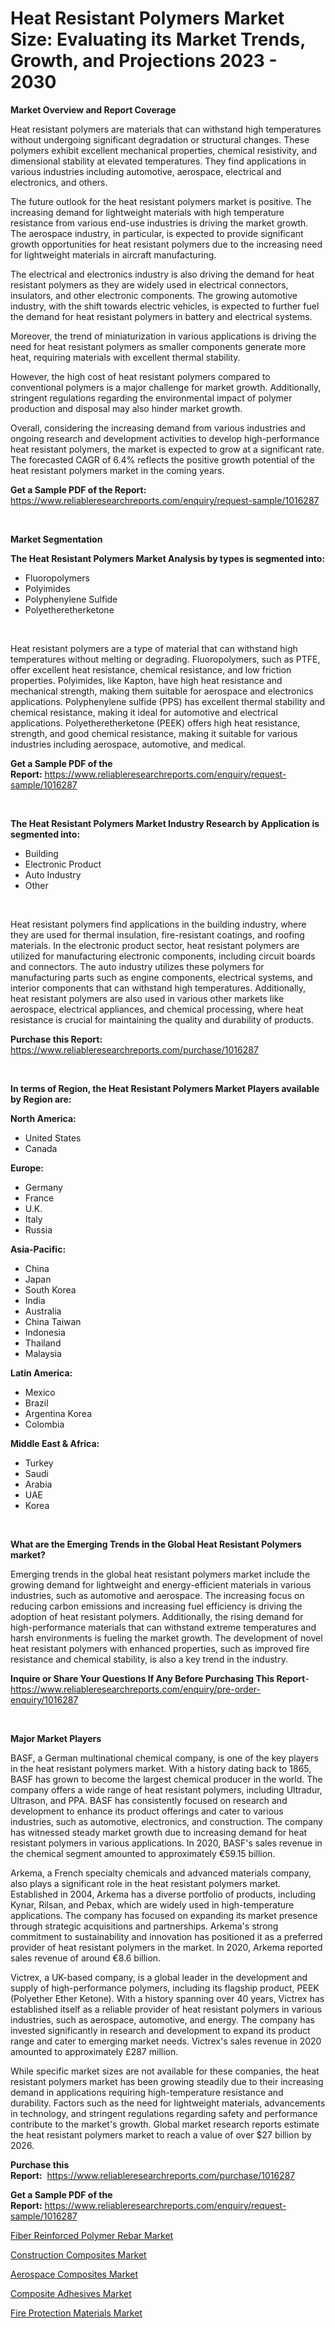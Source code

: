 <p><h1>Heat Resistant Polymers Market Size: Evaluating its Market Trends, Growth, and Projections 2023 - 2030</h1></p><p><strong>Market Overview and Report Coverage</strong></p>
<p><p>Heat resistant polymers are materials that can withstand high temperatures without undergoing significant degradation or structural changes. These polymers exhibit excellent mechanical properties, chemical resistivity, and dimensional stability at elevated temperatures. They find applications in various industries including automotive, aerospace, electrical and electronics, and others.</p><p>The future outlook for the heat resistant polymers market is positive. The increasing demand for lightweight materials with high temperature resistance from various end-use industries is driving the market growth. The aerospace industry, in particular, is expected to provide significant growth opportunities for heat resistant polymers due to the increasing need for lightweight materials in aircraft manufacturing.</p><p>The electrical and electronics industry is also driving the demand for heat resistant polymers as they are widely used in electrical connectors, insulators, and other electronic components. The growing automotive industry, with the shift towards electric vehicles, is expected to further fuel the demand for heat resistant polymers in battery and electrical systems.</p><p>Moreover, the trend of miniaturization in various applications is driving the need for heat resistant polymers as smaller components generate more heat, requiring materials with excellent thermal stability.</p><p>However, the high cost of heat resistant polymers compared to conventional polymers is a major challenge for market growth. Additionally, stringent regulations regarding the environmental impact of polymer production and disposal may also hinder market growth.</p><p>Overall, considering the increasing demand from various industries and ongoing research and development activities to develop high-performance heat resistant polymers, the market is expected to grow at a significant rate. The forecasted CAGR of 6.4% reflects the positive growth potential of the heat resistant polymers market in the coming years.</p></p>
<p><strong>Get a Sample PDF of the Report:</strong> <a href="https://www.reliableresearchreports.com/enquiry/request-sample/1016287">https://www.reliableresearchreports.com/enquiry/request-sample/1016287</a></p>
<p>&nbsp;</p>
<p><strong>Market Segmentation</strong></p>
<p><strong>The Heat Resistant Polymers Market Analysis by types is segmented into:</strong></p>
<p><ul><li>Fluoropolymers</li><li>Polyimides</li><li>Polyphenylene Sulfide</li><li>Polyetheretherketone</li></ul></p>
<p>&nbsp;</p>
<p><p>Heat resistant polymers are a type of material that can withstand high temperatures without melting or degrading. Fluoropolymers, such as PTFE, offer excellent heat resistance, chemical resistance, and low friction properties. Polyimides, like Kapton, have high heat resistance and mechanical strength, making them suitable for aerospace and electronics applications. Polyphenylene sulfide (PPS) has excellent thermal stability and chemical resistance, making it ideal for automotive and electrical applications. Polyetheretherketone (PEEK) offers high heat resistance, strength, and good chemical resistance, making it suitable for various industries including aerospace, automotive, and medical.</p></p>
<p><strong>Get a Sample PDF of the Report:</strong>&nbsp;<a href="https://www.reliableresearchreports.com/enquiry/request-sample/1016287">https://www.reliableresearchreports.com/enquiry/request-sample/1016287</a></p>
<p>&nbsp;</p>
<p><strong>The Heat Resistant Polymers Market Industry Research by Application is segmented into:</strong></p>
<p><ul><li>Building</li><li>Electronic Product</li><li>Auto Industry</li><li>Other</li></ul></p>
<p>&nbsp;</p>
<p><p>Heat resistant polymers find applications in the building industry, where they are used for thermal insulation, fire-resistant coatings, and roofing materials. In the electronic product sector, heat resistant polymers are utilized for manufacturing electronic components, including circuit boards and connectors. The auto industry utilizes these polymers for manufacturing parts such as engine components, electrical systems, and interior components that can withstand high temperatures. Additionally, heat resistant polymers are also used in various other markets like aerospace, electrical appliances, and chemical processing, where heat resistance is crucial for maintaining the quality and durability of products.</p></p>
<p><strong>Purchase this Report:</strong>&nbsp; <a href="https://www.reliableresearchreports.com/purchase/1016287">https://www.reliableresearchreports.com/purchase/1016287</a></p>
<p>&nbsp;</p>
<p><strong>In terms of Region, the Heat Resistant Polymers Market Players available by Region are:</strong></p>
<p>
    <p> <strong> North America: </strong>
        <ul>
            <li>United States</li>
            <li>Canada</li>
        </ul>
        </p> 
    <p> <strong> Europe: </strong>
        <ul>
            <li>Germany</li>
            <li>France</li>
            <li>U.K.</li>
            <li>Italy</li>
            <li>Russia</li>
        </ul>
        </p> 
    <p> <strong> Asia-Pacific: </strong>
        <ul>
            <li>China</li>
            <li>Japan</li>
            <li>South Korea</li>
            <li>India</li>
            <li>Australia</li>
            <li>China Taiwan</li>
            <li>Indonesia</li>
            <li>Thailand</li>
            <li>Malaysia</li>
        </ul>
        </p> 
    <p> <strong> Latin America: </strong>
        <ul>
            <li>Mexico</li>
            <li>Brazil</li>
            <li>Argentina Korea</li>
            <li>Colombia</li>
        </ul>
        </p> 
    <p> <strong> Middle East & Africa: </strong>
        <ul>
            <li>Turkey</li>
            <li>Saudi</li>
            <li>Arabia</li>
            <li>UAE</li>
            <li>Korea</li>
        </ul>
    </p>
    </p>
<p>&nbsp;</p>
<p><strong>What are the Emerging Trends in the Global Heat Resistant Polymers market?</strong></p>
<p><p>Emerging trends in the global heat resistant polymers market include the growing demand for lightweight and energy-efficient materials in various industries, such as automotive and aerospace. The increasing focus on reducing carbon emissions and increasing fuel efficiency is driving the adoption of heat resistant polymers. Additionally, the rising demand for high-performance materials that can withstand extreme temperatures and harsh environments is fueling the market growth. The development of novel heat resistant polymers with enhanced properties, such as improved fire resistance and chemical stability, is also a key trend in the industry.</p></p>
<p><strong>Inquire or Share Your Questions If Any Before Purchasing This Report</strong>- <a href="https://www.reliableresearchreports.com/enquiry/pre-order-enquiry/1016287">https://www.reliableresearchreports.com/enquiry/pre-order-enquiry/1016287</a></p>
<p>&nbsp;</p>
<p><strong>Major Market Players</strong></p>
<p><p>BASF, a German multinational chemical company, is one of the key players in the heat resistant polymers market. With a history dating back to 1865, BASF has grown to become the largest chemical producer in the world. The company offers a wide range of heat resistant polymers, including Ultradur, Ultrason, and PPA. BASF has consistently focused on research and development to enhance its product offerings and cater to various industries, such as automotive, electronics, and construction. The company has witnessed steady market growth due to increasing demand for heat resistant polymers in various applications. In 2020, BASF's sales revenue in the chemical segment amounted to approximately €59.15 billion.</p><p>Arkema, a French specialty chemicals and advanced materials company, also plays a significant role in the heat resistant polymers market. Established in 2004, Arkema has a diverse portfolio of products, including Kynar, Rilsan, and Pebax, which are widely used in high-temperature applications. The company has focused on expanding its market presence through strategic acquisitions and partnerships. Arkema's strong commitment to sustainability and innovation has positioned it as a preferred provider of heat resistant polymers in the market. In 2020, Arkema reported sales revenue of around €8.6 billion.</p><p>Victrex, a UK-based company, is a global leader in the development and supply of high-performance polymers, including its flagship product, PEEK (Polyether Ether Ketone). With a history spanning over 40 years, Victrex has established itself as a reliable provider of heat resistant polymers in various industries, such as aerospace, automotive, and energy. The company has invested significantly in research and development to expand its product range and cater to emerging market needs. Victrex's sales revenue in 2020 amounted to approximately £287 million.</p><p>While specific market sizes are not available for these companies, the heat resistant polymers market has been growing steadily due to their increasing demand in applications requiring high-temperature resistance and durability. Factors such as the need for lightweight materials, advancements in technology, and stringent regulations regarding safety and performance contribute to the market's growth. Global market research reports estimate the heat resistant polymers market to reach a value of over $27 billion by 2026.</p></p>
<p><strong>Purchase this Report:</strong>&nbsp;&nbsp;<a href="https://www.reliableresearchreports.com/purchase/1016287">https://www.reliableresearchreports.com/purchase/1016287</a></p>
<p></p>
<p><strong>Get a Sample PDF of the Report:</strong>&nbsp;<a href="https://www.reliableresearchreports.com/enquiry/request-sample/1016287">https://www.reliableresearchreports.com/enquiry/request-sample/1016287</a></p>
<p><p><a href="https://github.com/Krish2023na/Market-Research-Report-List-1/blob/main/fiber-reinforced-polymer-rebar-market.md">Fiber Reinforced Polymer Rebar Market</a></p><p><a href="https://github.com/provorikovar/Market-Research-Report-List-1/blob/main/construction-composites-market.md">Construction Composites Market</a></p><p><a href="https://github.com/kuntayevaz/Market-Research-Report-List-1/blob/main/aerospace-composites-market.md">Aerospace Composites Market</a></p><p><a href="https://github.com/kipkeeva/Market-Research-Report-List-1/blob/main/composite-adhesives-market.md">Composite Adhesives Market</a></p><p><a href="https://github.com/aliciawhite5576/Market-Research-Report-List-1/blob/main/fire-protection-materials-market.md">Fire Protection Materials Market</a></p></p>